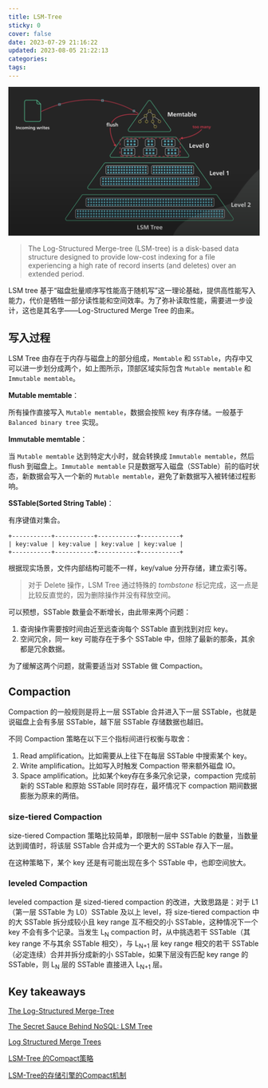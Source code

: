 ```yaml
---
title: LSM-Tree
sticky: 0
cover: false
date: 2023-07-29 21:16:22
updated: 2023-08-05 21:22:13
categories:
tags:
---
```


![LSM tree](../../../img//2023/lsm-tree.png)

> The Log-Structured Merge-tree (LSM-tree) is a disk-based data structure designed to provide low-cost indexing for a file experiencing a high rate of record inserts (and deletes) over an extended period.

LSM tree 基于“磁盘批量顺序写性能高于随机写”这一理论基础，提供高性能写入能力，代价是牺牲一部分读性能和空间效率。为了弥补读取性能，需要进一步设计，这也是其名字——Log-Structured Merge Tree 的由来。

## 写入过程

LSM Tree 由存在于内存与磁盘上的部分组成，`Memtable` 和 `SSTable`，内存中又可以进一步划分成两个，如上图所示，顶部区域实际包含 `Mutable memtable` 和 `Immutable memtable`。

**Mutable memtable**：

所有操作直接写入 `Mutable memtable`，数据会按照 key 有序存储。一般基于 `Balanced binary tree` 实现。

**Immutable memtable**：

当 `Mutable memtable` 达到特定大小时，就会转换成 `Immutable memtable`，然后 flush 到磁盘上。`Immutable memtable` 只是数据写入磁盘（SSTable）前的临时状态，新数据会写入一个新的 `Mutable memtable`，避免了新数据写入被转储过程影响。

**SSTable(Sorted String Table)**：

有序键值对集合。

```plaintext
+-----------+-----------+-----------+-----------+
| key:value | key:value | key:value | key:value |
+-----------+-----------+-----------+-----------+
```

根据现实场景，文件内部结构可能不一样，key/value 分开存储，建立索引等。

> 对于 Delete 操作，LSM Tree 通过特殊的 *tombstone* 标记完成，这一点是比较反直觉的，因为删除操作并没有释放空间。

可以预想，SSTable 数量会不断增长，由此带来两个问题：

1. 查询操作需要按时间由近至远查询每个 SSTable 直到找到对应 key。
2. 空间冗余，同一 key 可能存在于多个 SSTable 中，但除了最新的那条，其余都是冗余数据。

为了缓解这两个问题，就需要适当对 SSTable 做 Compaction。

## Compaction

Compaction 的一般规则是将上一层 SSTable 合并进入下一层 SSTable，也就是说磁盘上会有多层 SSTable，越下层 SSTable 存储数据也越旧。

不同 Compaction 策略在以下三个指标间进行权衡与取舍：

1. Read amplification。比如需要从上往下在每层 SSTable 中搜索某个 key。
2. Write amplification。比如写入时触发 Compaction 带来额外磁盘 IO。
3. Space amplification。比如某个key存在多条冗余记录，compaction 完成前新的 SSTable 和原始 SSTable 同时存在，最坏情况下 compaction 期间数据膨胀为原来的两倍。

### size-tiered Compaction

size-tiered Compaction 策略比较简单，即限制一层中 SSTable 的数量，当数量达到阈值时，将该层 SSTable 合并成为一个更大的 SSTable 存入下一层。

在这种策略下，某个 key 还是有可能出现在多个 SSTable 中，也即空间放大。

### leveled Compaction

leveled compaction 是 sized-tiered compaction 的改进，大致思路是：对于 L1（第一层 SSTable 为 L0）SSTable 及以上 level，将 size-tiered compaction 中的大 SSTable 拆分成较小且 key range 互不相交的小 SSTable，这种情况下一个 key 不会有多个记录。当发生 L<sub>N</sub> compaction 时，从中挑选若干 SSTable（其 key range 不与其余 SSTable 相交），与 L<sub>N+1</sub> 层 key range 相交的若干 SSTable（必定连续）合并并拆分成新的小 SSTable，如果下层没有匹配 key range 的 SSTable，则 L<sub>N</sub> 层的 SSTable 直接进入 L<sub>N+1</sub> 层。

## Key takeaways

[The Log-Structured Merge-Tree](https://www.cs.umb.edu/~poneil/lsmtree.pdf)

[The Secret Sauce Behind NoSQL: LSM Tree](https://www.youtube.com/watch?v=I6jB0nM9SKU)

[Log Structured Merge Trees](http://www.benstopford.com/2015/02/14/log-structured-merge-trees/)

[LSM-Tree 的Compact策略](https://muzinuo.com/archives/lsm-tree-compact)

[LSM-Tree的存储引擎的Compact机制](https://zhuanlan.zhihu.com/p/437151725)
